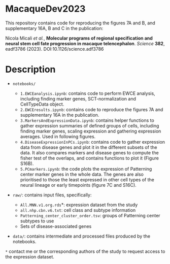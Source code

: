 # MacaqueDev2023

This repository contains code for reproducing the figures 7A and B, and supplementary 16A, B and C in the publication:


Nicola Micali *et al.*, **Molecular programs of regional specification and neural stem cell fate progression in macaque telencephalon**. *Science* **382**, eadf3786 (2023). DOI:10.1126/science.adf3786


# Description

- `notebooks/`
  - `1.EWCEanalysis.ipynb`: contains code to perform EWCE analysis, including finding marker genes, SCT-normalization and CellTypeData object.
  - `2.EWCEresults.ipynb`: contains code to reproduce the figures 7A and supplementary 16A in the publication.
  - `3.MarkersAndExpressionData.ipynb`: contains helper functions to gather expression summaries of defined groups of cells, including finding marker genes, scaling expression and gathering expression averages. Used in following figures.
  - `4.DiseaseExpressionInPCs.ipynb`: contains code to gather expression data from disease genes and plot it in the different subsets of the data. It also compares markers and disease genes to compute the fisher test of the overlaps, and contains functions to plot it (Figure S16B).
  - `5.PCmarkers.ipynb`: the code plots the expression of Patterning center marker genes in the whole data. The genes are also prioritised to those the least expressed in other cell types of the neural lineage or early timepoints (figure 7C and S16C).

- `raw/`: contains input files, specifically:
  - `All.MNN.v1.org.rds`*: expression dataset from the study
  - `all.nhp.cbn.v6.txt`: cell class and subtype information
  - `Patterning_center_cluster_order.tsv`: groups of Patterning center subtypes to use
  - Sets of disease-associated genes

- `data/`: contains intermediate and processed files produced by the notebooks. 


`*` contact me or the corresponding authors of the study to request access to the expression dataset.